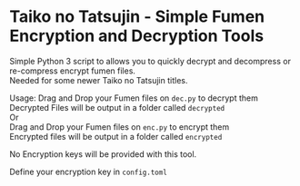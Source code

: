 # Taiko no Tatsujin - Simple Fumen Encryption and Decryption Tools

Simple Python 3 script to allows you to quickly decrypt and decompress or re-compress encrypt fumen files.  
Needed for some newer Taiko no Tatsujin titles.  

Usage: Drag and Drop your Fumen files on `dec.py` to decrypt them  
Decrypted Files will be output in a folder called `decrypted`  
Or  
Drag and Drop your Fumen files on `enc.py` to encrypt them  
Encrypted files will be output in a folder called `encrypted`  

No Encryption keys will be provided with this tool.  

Define your encryption key in `config.toml`  